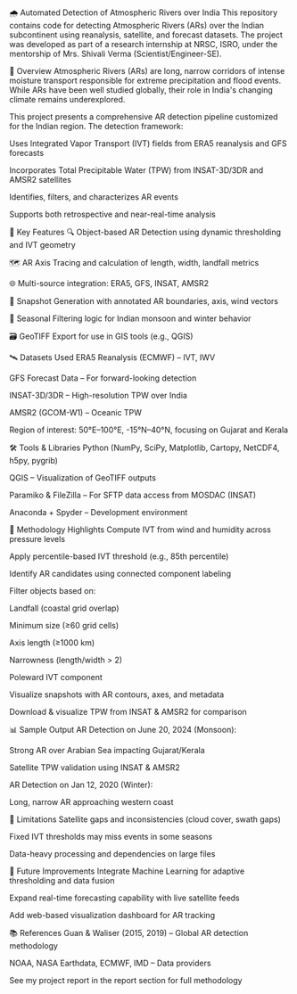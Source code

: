 🌧️ Automated Detection of Atmospheric Rivers over India
This repository contains code for detecting Atmospheric Rivers (ARs) over the Indian subcontinent using reanalysis, satellite, and forecast datasets. 
The project was developed as part of a research internship at NRSC, ISRO, under the mentorship of Mrs. Shivali Verma (Scientist/Engineer-SE).

📌 Overview
Atmospheric Rivers (ARs) are long, narrow corridors of intense moisture transport responsible for extreme precipitation and flood events. While ARs have been well studied globally, their role in India's changing climate remains underexplored.

This project presents a comprehensive AR detection pipeline customized for the Indian region. The detection framework:

Uses Integrated Vapor Transport (IVT) fields from ERA5 reanalysis and GFS forecasts

Incorporates Total Precipitable Water (TPW) from INSAT-3D/3DR and AMSR2 satellites

Identifies, filters, and characterizes AR events

Supports both retrospective and near-real-time analysis

📂 Key Features
🔍 Object-based AR Detection using dynamic thresholding and IVT geometry

🗺️ AR Axis Tracing and calculation of length, width, landfall metrics

🌐 Multi-source integration: ERA5, GFS, INSAT, AMSR2

📸 Snapshot Generation with annotated AR boundaries, axis, wind vectors

🧭 Seasonal Filtering logic for Indian monsoon and winter behavior

🗃️ GeoTIFF Export for use in GIS tools (e.g., QGIS)

🛰️ Datasets Used
ERA5 Reanalysis (ECMWF) – IVT, IWV

GFS Forecast Data – For forward-looking detection

INSAT-3D/3DR – High-resolution TPW over India

AMSR2 (GCOM-W1) – Oceanic TPW

Region of interest: 50°E–100°E, -15°N–40°N, focusing on Gujarat and Kerala

🛠️ Tools & Libraries
Python (NumPy, SciPy, Matplotlib, Cartopy, NetCDF4, h5py, pygrib)

QGIS – Visualization of GeoTIFF outputs

Paramiko & FileZilla – For SFTP data access from MOSDAC (INSAT)

Anaconda + Spyder – Development environment

🧪 Methodology Highlights
Compute IVT from wind and humidity across pressure levels

Apply percentile-based IVT threshold (e.g., 85th percentile)

Identify AR candidates using connected component labeling

Filter objects based on:

Landfall (coastal grid overlap)

Minimum size (≥60 grid cells)

Axis length (≥1000 km)

Narrowness (length/width > 2)

Poleward IVT component

Visualize snapshots with AR contours, axes, and metadata

Download & visualize TPW from INSAT & AMSR2 for comparison

📊 Sample Output
AR Detection on June 20, 2024 (Monsoon):

Strong AR over Arabian Sea impacting Gujarat/Kerala

Satellite TPW validation using INSAT & AMSR2

AR Detection on Jan 12, 2020 (Winter):

Long, narrow AR approaching western coast

🧱 Limitations
Satellite gaps and inconsistencies (cloud cover, swath gaps)

Fixed IVT thresholds may miss events in some seasons

Data-heavy processing and dependencies on large files

🚀 Future Improvements
Integrate Machine Learning for adaptive thresholding and data fusion

Expand real-time forecasting capability with live satellite feeds

Add web-based visualization dashboard for AR tracking

📚 References
Guan & Waliser (2015, 2019) – Global AR detection methodology

NOAA, NASA Earthdata, ECMWF, IMD – Data providers

See my project report in the report section for full methodology
